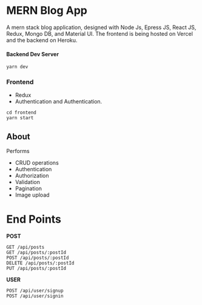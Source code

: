 # MERN Blog App

A mern stack blog application, designed with Node Js, Epress JS, React JS, Redux, Mongo DB, and Material UI. The frontend is being hosted on Vercel and the backend on Heroku.

#### Backend Dev Server

```
yarn dev
```

### Frontend

- Redux
- Authentication and Authentication.

```
cd frontend
yarn start
```

## About

Performs

- CRUD operations
- Authentication
- Authorization
- Validation
- Pagination
- Image upload

# End Points

**POST**

```
GET /api/posts
GET /api/posts/:postId
POST /api/posts/:postId
DELETE /api/posts/:postId
PUT /api/posts/:postId
```

**USER**

```
POST /api/user/signup
POST /api/user/signin
```

